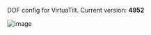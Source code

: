 DOF config for VirtuaTilt. Current version: **4952**


![image](https://github.com/user-attachments/assets/7b91fb64-ed92-4d53-820d-55dbc3f9f582)




